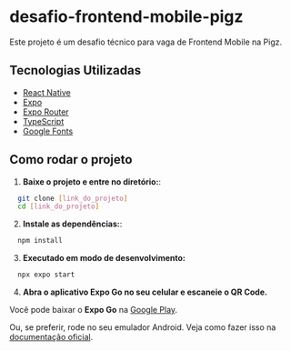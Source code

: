 # desafio-frontend-mobile-pigz

Este projeto é um desafio técnico para vaga de Frontend Mobile na Pigz.

## Tecnologias Utilizadas

- [React Native](https://reactnative.dev/)
- [Expo](https://expo.dev/)
- [Expo Router](https://expo.github.io/router/)
- [TypeScript](https://www.typescriptlang.org/)
- [Google Fonts](https://fonts.google.com/)

## Como rodar o projeto

1. **Baixe o projeto e entre no diretório:**:

```bash
  git clone [link_do_projeto]
  cd [link_do_projeto]
```

2. **Instale as dependências:**:

```bash
  npm install
```

3. **Executado em modo de desenvolvimento:**

```bash
  npx expo start
```

4. **Abra o aplicativo Expo Go no seu celular e escaneie o QR Code.**

Você pode baixar o **Expo Go** na [Google Play](https://play.google.com/store/apps/details?id=host.exp.exponent&referrer=docs).

Ou, se preferir, rode no seu emulador Android. Veja como fazer isso na [documentação oficial](https://docs.expo.dev/get-started/set-up-your-environment/?platform=android&device=simulated).
